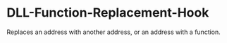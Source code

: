 # DLL-Function-Replacement-Hook
Replaces an address with another address, or an address with a function.
